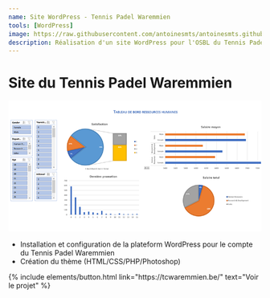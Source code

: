 ```yaml
---
name: Site WordPress - Tennis Padel Waremmien
tools: [WordPress]
image: https://raw.githubusercontent.com/antoinesmts/antoinesmts.github.io/main/_projects/Images/Tableau%20de%20bord%20RH.png
description: Réalisation d'un site WordPress pour l'OSBL du Tennis Padel Waremmien
---
```


# Site du Tennis Padel Waremmien

![preview](https://raw.githubusercontent.com/antoinesmts/antoinesmts.github.io/main/_projects/Images/Tableau%20de%20bord%20RH.png)

- Installation et configuration de la plateform WordPress pour le compte du Tennis Padel Waremmien
- Création du thème (HTML/CSS/PHP/Photoshop)

<p class="text-center">
{% include elements/button.html link="https://tcwaremmien.be/" text="Voir le projet" %}
</p>
